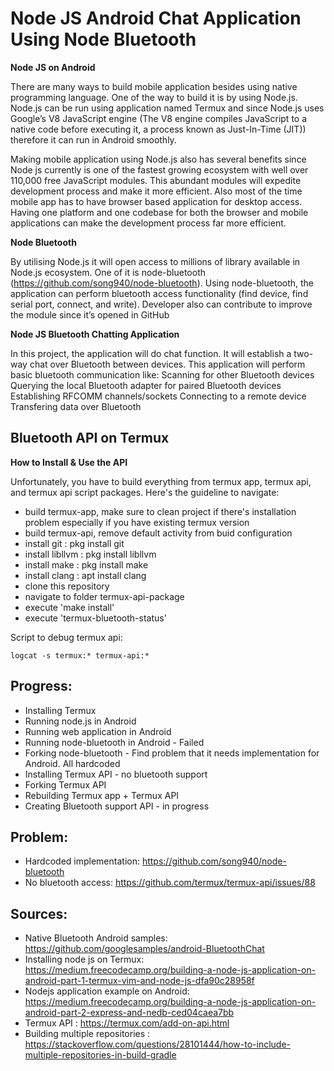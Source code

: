 # Node JS Android Chat Application Using Node Bluetooth

**Node JS on Android**

There are many ways to build mobile application besides using native programming language. One of the way to build it is by using Node.js. Node.js can be run using application named Termux and since Node.js uses Google’s V8 JavaScript engine (The V8 engine compiles JavaScript to a native code before executing it, a process known as Just-In-Time (JIT)) therefore it can run in Android smoothly. 

Making mobile application using Node.js also has several benefits since Node js currently is one of the fastest growing ecosystem with well over 110,000 free JavaScript modules. This abundant modules will expedite development process and make it more efficient. Also most of the time mobile app has to have browser based application for desktop access. Having one platform and one codebase for both the browser and mobile applications can make the development process far more efficient.

**Node Bluetooth**

By utilising Node.js it will open access to millions of library available in Node.js ecosystem. One of it is node-bluetooth (https://github.com/song940/node-bluetooth). Using node-bluetooth, the application can perform bluetooth access functionality (find device, find serial port, connect, and write). Developer also can contribute to improve the module since it’s opened in GitHub

**Node JS Bluetooth Chatting Application**

In this project, the application will do chat function. It will establish a two-way chat over Bluetooth between devices. This application will perform basic bluetooth communication like: 
Scanning for other Bluetooth devices 
Querying the local Bluetooth adapter for paired Bluetooth devices 
Establishing RFCOMM channels/sockets 
Connecting to a remote device 
Transfering data over Bluetooth

## Bluetooth API on Termux

**How to Install & Use the API**

Unfortunately, you have to build everything from termux app, termux api, and termux api script packages. Here's the guideline to navigate: 

- build termux-app, make sure to clean project if there's installation problem especially if you have existing termux version
- build termux-api, remove default activity from buid configuration
- install git : pkg install git
- install libllvm : pkg install libllvm
- install make : pkg install make
- install clang	: apt install clang
- clone this repository
- navigate to folder termux-api-package
- execute 'make install'
- execute 'termux-bluetooth-status'

Script to debug termux api: 

```
logcat -s termux:* termux-api:*
```


## Progress: 

- Installing Termux
- Running node.js in Android
- Running web application in Android
- Running node-bluetooth in Android - Failed
- Forking node-bluetooth - Find problem that it needs implementation for Android. All hardcoded
- Installing Termux API - no bluetooth support
- Forking Termux API 
- Rebuilding Termux app + Termux API
- Creating Bluetooth support API - in progress


## Problem: 

- Hardcoded implementation: https://github.com/song940/node-bluetooth
- No bluetooth access: https://github.com/termux/termux-api/issues/88


## Sources: 

- Native Bluetooth Android samples: https://github.com/googlesamples/android-BluetoothChat
- Installing node js on Termux: https://medium.freecodecamp.org/building-a-node-js-application-on-android-part-1-termux-vim-and-node-js-dfa90c28958f
- Nodejs application example on Android: https://medium.freecodecamp.org/building-a-node-js-application-on-android-part-2-express-and-nedb-ced04caea7bb
- Termux API : https://termux.com/add-on-api.html
- Building multiple repositories : https://stackoverflow.com/questions/28101444/how-to-include-multiple-repositories-in-build-gradle


  


